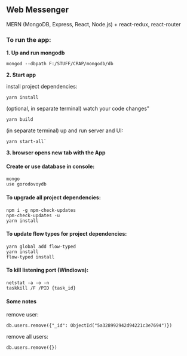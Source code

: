 ## Web Messenger

MERN (MongoDB, Express, React, Node.js) + react-redux, react-router



### To run the app:

**1. Up and run mongodb**
```
mongod --dbpath F:/STUFF/CRAP/mongodb/db
```
**2. Start app**

install project dependencies:
```
yarn install
```

(optional, in separate terminal)  watch your code changes"
```
yarn build
```

(in separate terminal) up and run server and UI:
```
yarn start-all`
```

**3. browser opens new tab with the App**




#### Create or use database in console:
```
mongo
use gorodovoydb
```

#### To upgrade all project dependencies:
```
npm i -g npm-check-updates
npm-check-updates -u
yarn install
```

#### To update flow types for project dependencies:
```
yarn global add flow-typed
yarn install
flow-typed install
```

#### To kill listening port (Windiows):
```
netstat -a -o -n
taskkill /F /PID {task_id}
```


#### Some notes
remove user:
```
db.users.remove({"_id": ObjectId("5a328992942d94221c3e7694")})
```
remove all users:
```
db.users.remove({})
```
